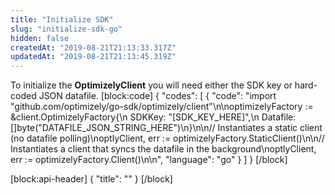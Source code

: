 ```yaml
---
title: "Initialize SDK"
slug: "initialize-sdk-go"
hidden: false
createdAt: "2019-08-21T21:13:33.317Z"
updatedAt: "2019-08-21T21:13:45.319Z"
---
```

To initialize the **OptimizelyClient** you will need either the SDK key or hard-coded JSON datafile.
[block:code]
{
  "codes": [
    {
      "code": "import \"github.com/optimizely/go-sdk/optimizely/client\"\n\noptimizelyFactory := &client.OptimizelyFactory{\n          SDKKey: \"[SDK_KEY_HERE]\",\n          Datafile: []byte(\"DATAFILE_JSON_STRING_HERE\")\n}\n\n// Instantiates a static client (no datafile polling)\noptlyClient, err := optimizelyFactory.StaticClient()\n\n// Instantiates a client that syncs the datafile in the background\noptlyClient, err := optimizelyFactory.Client()\n\n",
      "language": "go"
    }
  ]
}
[/block]

[block:api-header]
{
  "title": ""
}
[/block]